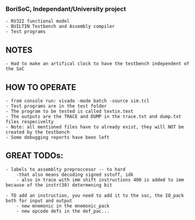 ### BoriSoC, Independant/University project
    - RV32I functional model
    - BUILTIN Testbench and Assembly compiler
    - Test programs

## NOTES
    - Had to make an artifical clock to have the testbench independent of the SoC

## HOW TO OPERATE
    - from console run: vivado -mode batch -source sim.tcl
    - Test programs are in the test folder
    - The program to be tested is called textin.text
    - The outputs are the TRACE and DUMP in the trace.txt and dump.txt files respecivelty
    - Note: all mentioned files have to already exist, they will NOT be created by the testbench
    - Some debugging reports have been left


## GREAT TODOs:
    - labels to assemblty preproccesor -- to hard
        -that also means decoding signed sstuff, idk
        - also in trace with imm shift instructions 400 is added to imm because of the instr(30) determening bit
        
    - TO add an instruction, you need to add it to the soc, the IO_pack both for input and output
        - new mnemonic in the mnemonic_pack
        - new opcode defs in the def_pac...
